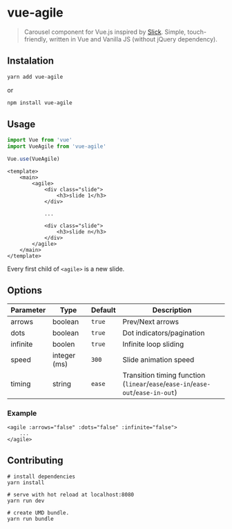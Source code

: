 # vue-agile

> Carousel component for Vue.js inspired by [Slick](https://github.com/kenwheeler/slick/).
> Simple, touch-friendly, written in Vue and Vanilla JS (without jQuery dependency).


## Instalation

``` bash
yarn add vue-agile
```

or

``` bash
npm install vue-agile
```

## Usage
``` js
import Vue from 'vue'
import VueAgile from 'vue-agile'

Vue.use(VueAgile)
```
``` vue
<template>
    <main>
        <agile>
            <div class="slide">
                <h3>slide 1</h3>
            </div>
            
            ...
            
            <div class="slide">
                <h3>slide n</h3>
            </div>
        </agile>
    </main>
</template>
```

Every first child of `<agile>` is a new slide.

## Options
| Parameter | Type | Default | Description |
| --- | --- | --- | --- |
| arrows | boolean | `true` | Prev/Next arrows |
| dots | boolean | `true` | Dot indicators/pagination |
| infinite | boolen | `true` | Infinite loop sliding | 
| speed | integer (ms) | `300` | Slide animation speed | 
| timing | string | `ease` | Transition timing function <br> (`linear`/`ease`/`ease-in`/`ease-out`/`ease-in-out`) |

### Example

``` vue
<agile :arrows="false" :dots="false" :infinite="false">
    ...
</agile>
```

## Contributing
```
# install dependencies
yarn install
 
# serve with hot reload at localhost:8080
yarn run dev
 
# create UMD bundle.
yarn run bundle
```
